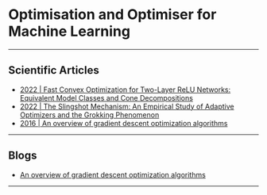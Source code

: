 # Optimisation and Optimiser for Machine Learning
***

## Scientific Articles
- [2022 | Fast Convex Optimization for Two-Layer ReLU Networks: Equivalent Model Classes and Cone Decompositions](https://arxiv.org/pdf/2202.01331.pdf)
- [2022 | The Slingshot Mechanism: An Empirical Study of Adaptive Optimizers and the Grokking Phenomenon](https://arxiv.org/pdf/2206.04817.pdf)
- [2016 | An overview of gradient descent optimization algorithms](https://arxiv.org/abs/1609.04747)
***

## Blogs
- [An overview of gradient descent optimization algorithms](https://ruder.io/optimizing-gradient-descent/)
***
